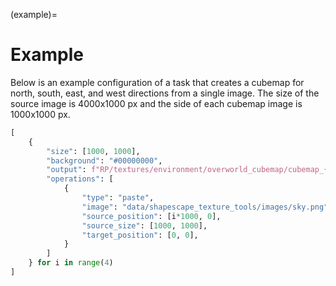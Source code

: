 (example)=
# Example

Below is an example configuration of a task that creates a cubemap for north, south, east, and west directions from a single image. The size of the source image is 4000x1000 px and the side of each cubemap image is 1000x1000 px.

```py
[
    {
        "size": [1000, 1000],
        "background": "#00000000",
        "output": f"RP/textures/environment/overworld_cubemap/cubemap_{i}.png",
        "operations": [
            {
                "type": "paste",
                "image": "data/shapescape_texture_tools/images/sky.png",
                "source_position": [i*1000, 0],
                "source_size": [1000, 1000],
                "target_position": [0, 0],
            }
        ]
    } for i in range(4)
]
```
